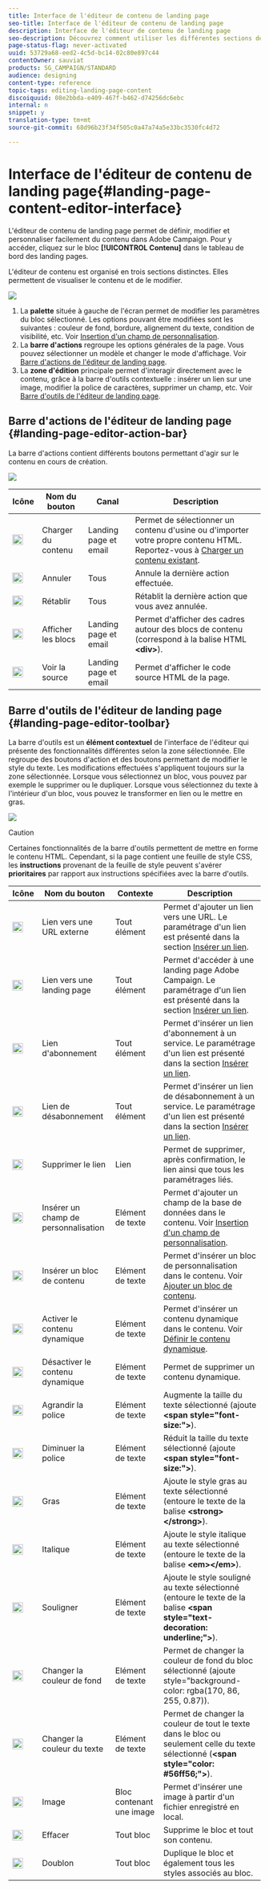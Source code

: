 ```yaml
---
title: Interface de l'éditeur de contenu de landing page
seo-title: Interface de l'éditeur de contenu de landing page
description: Interface de l'éditeur de contenu de landing page
seo-description: Découvrez comment utiliser les différentes sections de l'éditeur, telles que la barre d'actions, pour modifier le contenu de votre landing page.
page-status-flag: never-activated
uuid: 53729a68-eed2-4c5d-bc14-02c80e897c44
contentOwner: sauviat
products: SG_CAMPAIGN/STANDARD
audience: designing
content-type: reference
topic-tags: editing-landing-page-content
discoiquuid: 08e2bbda-e409-467f-b462-d74256dc6ebc
internal: n
snippet: y
translation-type: tm+mt
source-git-commit: 68d96b23f34f505c0a47a74a5e33bc3530fc4d72

---
```



# Interface de l'éditeur de contenu de landing page{#landing-page-content-editor-interface}

L'éditeur de contenu de landing page permet de définir, modifier et personnaliser facilement du contenu dans Adobe Campaign. Pour y accéder, cliquez sur le bloc **[!UICONTROL Contenu]** dans le tableau de bord des landing pages.

L'éditeur de contenu est organisé en trois sections distinctes. Elles permettent de visualiser le contenu et de le modifier.

![](assets/des_lp_content_8.png)

1. La **palette** située à gauche de l'écran permet de modifier les paramètres du bloc sélectionné. Les options pouvant être modifiées sont les suivantes : couleur de fond, bordure, alignement du texte, condition de visibilité, etc. Voir [Insertion d'un champ de personnalisation](../../designing/using/personalization.md#inserting-a-personalization-field).
1. La **barre d'actions** regroupe les options générales de la page. Vous pouvez sélectionner un modèle et changer le mode d'affichage. Voir [Barre d'actions de l'éditeur de landing page](../../channels/using/landing-page-content-editor-interface.md#landing-page-editor-action-bar).
1. La **zone d'édition** principale permet d'interagir directement avec le contenu, grâce à la barre d'outils contextuelle : insérer un lien sur une image, modifier la police de caractères, supprimer un champ, etc. Voir [Barre d'outils de l'éditeur de landing page](../../channels/using/landing-page-content-editor-interface.md#landing-page-editor-toolbar).

## Barre d'actions de l'éditeur de landing page  {#landing-page-editor-action-bar}

La barre d'actions contient différents boutons permettant d'agir sur le contenu en cours de création.

![](assets/des_lp_content_9.png)

<table> 
 <thead> 
  <tr> 
   <th> Icône<br /> </th> 
   <th> Nom du bouton<br /> </th> 
   <th> Canal<br /> </th> 
   <th> Description<br /> </th> 
  </tr> 
 </thead> 
 <tbody> 
  <tr> 
   <td> <img height="21px" src="assets/download_darkgrey-24px.png" /> <br /> </td> 
   <td> <span class="uicontrol">Charger du contenu</span> <br /> </td> 
   <td> Landing page et email<br /> </td> 
   <td> Permet de sélectionner un contenu d'usine ou d'importer votre propre contenu HTML. Reportez-vous à <a href="../../designing/using/using-existing-content.md">Charger un contenu existant</a>.<br /> </td> 
  </tr> 
  <tr> 
   <td> <img height="21px" src="assets/undo_darkgrey-24px.png" /> <br /> </td> 
   <td> <span class="uicontrol">Annuler</span> <br /> </td> 
   <td> Tous<br /> </td> 
   <td> Annule la dernière action effectuée.<br /> </td> 
  </tr> 
  <tr> 
   <td> <img height="21px" src="assets/redo_darkgrey-24px.png" /> <br /> </td> 
   <td> <span class="uicontrol">Rétablir</span> <br /> </td> 
   <td> Tous<br /> </td> 
   <td> Rétablit la dernière action que vous avez annulée.<br /> </td> 
  </tr> 
  <tr> 
   <td> <img height="21px" src="assets/display_block_darkgrey-24px.png" /> <br /> </td> 
   <td> <span class="uicontrol">Afficher les blocs</span> <br /> </td> 
   <td> Landing page et email<br /> </td> 
   <td> Permet d'afficher des cadres autour des blocs de contenu (correspond à la balise HTML <strong>&lt;div&gt;</strong>).<br /> </td> 
  </tr> 
  <tr> 
   <td> <img height="21px" src="assets/code_darkgrey-24px.png" /> <br /> </td> 
   <td> <span class="uicontrol">Voir la source</span> <br /> </td> 
   <td> Landing page et email<br /> </td> 
   <td> Permet d'afficher le code source HTML de la page.<br /> </td> 
  </tr> 
 </tbody> 
</table>

## Barre d'outils de l'éditeur de landing page  {#landing-page-editor-toolbar}

La barre d'outils est un **élément contextuel** de l'interface de l'éditeur qui présente des fonctionnalités différentes selon la zone sélectionnée. Elle regroupe des boutons d'action et des boutons permettant de modifier le style du texte. Les modifications effectuées s'appliquent toujours sur la zone sélectionnée. Lorsque vous sélectionnez un bloc, vous pouvez par exemple le supprimer ou le dupliquer. Lorsque vous sélectionnez du texte à l'intérieur d'un bloc, vous pouvez le transformer en lien ou le mettre en gras.

![](assets/delivery_content_17.png)

>[!CAUTION]
>
>Certaines fonctionnalités de la barre d'outils permettent de mettre en forme le contenu HTML. Cependant, si la page contient une feuille de style CSS, les **instructions** provenant de la feuille de style peuvent s'avérer **prioritaires** par rapport aux instructions spécifiées avec la barre d'outils.

<table> 
 <thead> 
  <tr> 
   <th> Icône<br /> </th> 
   <th> Nom du bouton<br /> </th> 
   <th> Contexte<br /> </th> 
   <th> Description<br /> </th> 
  </tr> 
 </thead> 
 <tbody> 
  <tr> 
   <td> <img height="21px" src="assets/link_darkgrey-24px.png" /> <br /> </td> 
   <td> <span class="uicontrol">Lien vers une URL externe</span> <br /> </td> 
   <td> Tout élément<br /> </td> 
   <td> Permet d'ajouter un lien vers une URL. Le paramétrage d'un lien est présenté dans la section <a href="../../designing/using/links.md#inserting-a-link">Insérer un lien</a>.<br /> </td> 
  </tr> 
  <tr> 
   <td> <img height="21px" src="assets/linkpage_darkgrey-24px.png" /> <br /> </td> 
   <td> <span class="uicontrol">Lien vers une landing page</span> <br /> </td> 
   <td> Tout élément<br /> </td> 
   <td> Permet d'accéder à une landing page Adobe Campaign. Le paramétrage d'un lien est présenté dans la section <a href="../../designing/using/links.md#inserting-a-link">Insérer un lien</a>.<br /> </td> 
  </tr> 
  <tr> 
   <td> <img height="21px" src="assets/link_subscribe_darkgrey-24px.png" /> <br /> </td> 
   <td> <span class="uicontrol">Lien d'abonnement</span> <br /> </td> 
   <td> Tout élément<br /> </td> 
   <td> Permet d'insérer un lien d'abonnement à un service. Le paramétrage d'un lien est présenté dans la section <a href="../../designing/using/links.md#inserting-a-link">Insérer un lien</a>.<br /> </td> 
  </tr> 
  <tr> 
   <td> <img height="21px" src="assets/link_unsubscribe_darkgrey-24px.png" /> <br /> </td> 
   <td> <span class="uicontrol">Lien de désabonnement</span> <br /> </td> 
   <td> Tout élément<br /> </td> 
   <td> Permet d'insérer un lien de désabonnement à un service. Le paramétrage d'un lien est présenté dans la section <a href="../../designing/using/links.md#inserting-a-link">Insérer un lien</a>.<br /> </td> 
  </tr> 
  <tr> 
   <td> <img height="21px" src="assets/linkoff_darkgrey-24px.png" /> <br /> </td> 
   <td> <span class="uicontrol">Supprimer le lien</span> <br /> </td> 
   <td> Lien<br /> </td> 
   <td> Permet de supprimer, après confirmation, le lien ainsi que tous les paramétrages liés.<br /> </td> 
  </tr> 
  <tr> 
   <td> <img height="21px" src="assets/personalization_field_darkgrey-24px.png" /> <br /> </td> 
   <td> <span class="uicontrol">Insérer un champ de personnalisation</span> <br /> </td> 
   <td> Elément de texte<br /> </td> 
   <td> Permet d'ajouter un champ de la base de données dans le contenu. Voir <a href="../../designing/using/personalization.md#inserting-a-personalization-field">Insertion d'un champ de personnalisation</a>.<br /> </td> 
  </tr> 
  <tr> 
   <td> <img height="21px" src="assets/personalization_block_darkgrey-24px.png" /> <br /> </td> 
   <td> <span class="uicontrol">Insérer un bloc de contenu</span> <br /> </td> 
   <td> Elément de texte<br /> </td> 
   <td> Permet d'insérer un bloc de personnalisation dans le contenu. Voir <a href="../../designing/using/personalization.md#adding-a-content-block">Ajouter un bloc de contenu</a>.<br /> </td> 
  </tr> 
  <tr> 
   <td> <img height="21px" src="assets/dynamiccontent_24px.png" /> <br /> </td> 
   <td> <span class="uicontrol">Activer le contenu dynamique</span> <br /> </td> 
   <td> Elément de texte<br /> </td> 
   <td> Permet d'insérer un contenu dynamique dans le contenu. Voir <a href="../../channels/using/defining-dynamic-content-in-a-landing-page.md">Définir le contenu dynamique</a>.<br /> </td> 
  </tr> 
  <tr> 
   <td> <img height="21px" src="assets/dynamiccontentdisable_24px.png" /> <br /> </td> 
   <td> <span class="uicontrol">Désactiver le contenu dynamique</span> <br /> </td> 
   <td> Elément de texte<br /> </td> 
   <td> Permet de supprimer un contenu dynamique.<br /> </td> 
  </tr> 
  <tr> 
   <td> <img height="21px" src="assets/increase_fontsize_darkgrey-24px.png" /> <br /> </td> 
   <td> <span class="uicontrol">Agrandir la police</span> <br /> </td> 
   <td> Elément de texte<br /> </td> 
   <td> Augmente la taille du texte sélectionné (ajoute <strong>&lt;span style="font-size:"&gt;</strong>).<br /> </td> 
  </tr> 
  <tr> 
   <td> <img height="21px" src="assets/decrease_fontsize_darkgrey-24px.png" /> <br /> </td> 
   <td> <span class="uicontrol">Diminuer la police</span> <br /> </td> 
   <td> Elément de texte<br /> </td> 
   <td> Réduit la taille du texte sélectionné (ajoute <strong>&lt;span style="font-size:"&gt;</strong>).<br /> </td> 
  </tr> 
  <tr> 
   <td> <img height="21px" src="assets/textbold_darkgrey-24px.png" /> <br /> </td> 
   <td> <span class="uicontrol">Gras</span> <br /> </td> 
   <td> Elément de texte<br /> </td> 
   <td> Ajoute le style gras au texte sélectionné (entoure le texte de la balise <strong>&lt;strong&gt;</strong><strong>&lt;/strong&gt;</strong>).<br /> </td> 
  </tr> 
  <tr> 
   <td> <img height="21px" src="assets/textitalic_darkgrey-24px.png" /> <br /> </td> 
   <td> <span class="uicontrol">Italique</span> <br /> </td> 
   <td> Elément de texte<br /> </td> 
   <td> Ajoute le style italique au texte sélectionné (entoure le texte de la balise <strong>&lt;em&gt;</strong><strong>&lt;/em&gt;</strong>).<br /> </td> 
  </tr> 
  <tr> 
   <td> <img height="21px" src="assets/textunderline_darkgrey-24px.png" /> <br /> </td> 
   <td> <span class="uicontrol">Souligner</span> <br /> </td> 
   <td> Elément de texte<br /> </td> 
   <td> Ajoute le style souligné au texte sélectionné (entoure le texte de la balise <strong>&lt;span style="text-decoration: underline;"&gt;</strong>).<br /> </td> 
  </tr> 
  <tr> 
   <td> <img height="21px" src="assets/colorselector_darkgrey-24px.png" /> <br /> </td> 
   <td> <span class="uicontrol">Changer la couleur de fond</span> <br /> </td> 
   <td> Elément de texte<br /> </td> 
   <td> Permet de changer la couleur de fond du bloc sélectionné (ajoute style="background-color: rgba(170, 86, 255, 0.87)).<br /> </td> 
  </tr> 
  <tr> 
   <td> <img height="21px" src="assets/textcolor_darkgrey-24px.png" /> <br /> </td> 
   <td> <span class="uicontrol">Changer la couleur du texte</span> <br /> </td> 
   <td> Elément de texte<br /> </td> 
   <td> Permet de changer la couleur de tout le texte dans le bloc ou seulement celle du texte sélectionné (<strong>&lt;span style="color: #56ff56;"&gt;</strong>).<br /> </td> 
  </tr> 
  <tr> 
   <td> <img height="21px" src="assets/image_darkgrey-24px.png" /> <br /> </td> 
   <td> <span class="uicontrol">Image</span> <br /> </td> 
   <td> Bloc contenant une image<br /> </td> 
   <td> Permet d'insérer une image à partir d'un fichier enregistré en local.<br /> </td> 
  </tr> 
  <tr> 
   <td> <img height="21px" src="assets/delete_darkgrey-24px.png" /> <br /> </td> 
   <td> <span class="uicontrol">Effacer</span> <br /> </td> 
   <td> Tout bloc<br /> </td> 
   <td> Supprime le bloc et tout son contenu.<br /> </td> 
  </tr> 
  <tr> 
   <td> <img height="21px" src="assets/duplicate_fontsize_darkgrey-24px.png" /> <br /> </td> 
   <td> <span class="uicontrol">Doublon</span> <br /> </td> 
   <td> Tout bloc<br /> </td> 
   <td> Duplique le bloc et également tous les styles associés au bloc.<br /> </td> 
  </tr> 
 </tbody> 
</table>

